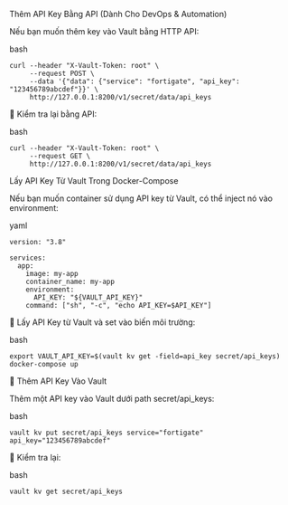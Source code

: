 Thêm API Key Bằng API (Dành Cho DevOps & Automation)

Nếu bạn muốn thêm key vào Vault bằng HTTP API:

bash

    curl --header "X-Vault-Token: root" \
         --request POST \
         --data '{"data": {"service": "fortigate", "api_key": "123456789abcdef"}}' \
         http://127.0.0.1:8200/v1/secret/data/api_keys

📌 Kiểm tra lại bằng API:

bash
    
    curl --header "X-Vault-Token: root" \
         --request GET \
         http://127.0.0.1:8200/v1/secret/data/api_keys
         
Lấy API Key Từ Vault Trong Docker-Compose

Nếu bạn muốn container sử dụng API key từ Vault, có thể inject nó vào environment:

yaml

    version: "3.8"
    
    services:
      app:
        image: my-app
        container_name: my-app
        environment:
          API_KEY: "${VAULT_API_KEY}"
        command: ["sh", "-c", "echo API_KEY=$API_KEY"]

📌 Lấy API Key từ Vault và set vào biến môi trường:

bash

    export VAULT_API_KEY=$(vault kv get -field=api_key secret/api_keys)
    docker-compose up
    
📌 Thêm API Key Vào Vault

Thêm một API key vào Vault dưới path secret/api_keys:

bash

    vault kv put secret/api_keys service="fortigate" api_key="123456789abcdef"

📌 Kiểm tra lại:

bash

    vault kv get secret/api_keys
